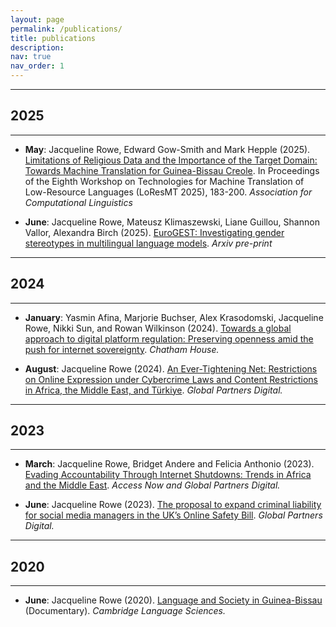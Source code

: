 ```yaml
---
layout: page
permalink: /publications/
title: publications
description: 
nav: true
nav_order: 1
---
```


<!-- _pages/publications.md -->

---
## **2025**
---
- **May**: Jacqueline Rowe, Edward Gow-Smith and Mark Hepple (2025). [Limitations of Religious Data and the Importance of the Target Domain: Towards Machine Translation for Guinea-Bissau Creole](https://aclanthology.org/2025.loresmt-1.17/). In Proceedings of the Eighth Workshop on Technologies for Machine Translation of Low-Resource Languages (LoResMT 2025), 183-200. _Association for Computational Linguistics_

- **June**: Jacqueline Rowe, Mateusz Klimaszewski, Liane Guillou, Shannon Vallor, Alexandra Birch (2025). [EuroGEST: Investigating gender stereotypes in multilingual language models](https://arxiv.org/abs/2506.03867). _Arxiv pre-print_ 

---
## **2024**
---
- **January**: Yasmin Afina, Marjorie Buchser, Alex Krasodomski, Jacqueline Rowe, Nikki Sun, and Rowan Wilkinson (2024). [Towards a global approach to digital platform regulation: Preserving openness amid the push for internet sovereignty](https://www.chathamhouse.org/sites/default/files/2024-01/2024-01-17-towards-global-approach-digital-platform-regulation-afina-et-al.pdf). _Chatham House._

- **August**: Jacqueline Rowe (2024). [An Ever-Tightening Net: Restrictions on Online Expression under Cybercrime Laws and Content Restrictions in Africa, the Middle East, and Türkiye](https://www.gp-digital.org/wp-content/uploads/2024/08/An-ever-tightening-net_Report_Digital_V4.pdf). _Global Partners Digital._ 

---
## **2023**
---
- **March**: Jacqueline Rowe, Bridget Andere and Felicia Anthonio (2023). [Evading Accountability Through Internet Shutdowns: Trends in Africa and the Middle East](https://www.accessnow.org/wp-content/uploads/2023/03/Evading-accountability-through-internet-shutdowns.pdf). _Access Now and Global Partners Digital._

- **June**: Jacqueline Rowe (2023). [The proposal to expand criminal liability for social media managers in the UK’s Online Safety Bill](https://www.gp-digital.org/wp-content/uploads/2023/06/230220-Criminal-Liability-Amendment-briefing__Full2.pdf). _Global Partners Digital._


---
## **2020**
---
- **June**: Jacqueline Rowe (2020). [Language and Society in Guinea-Bissau](https://www.youtube.com/watch?v=W9hfMYgttpI) (Documentary). _Cambridge Language Sciences._
